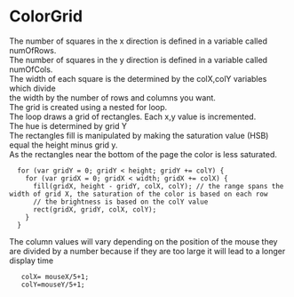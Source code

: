 # ColorGrid <br/>
The number of squares in the x direction is defined in a variable called numOfRows. <br/>
The number of squares in the y direction is defined in a variable called numOfCols.<br/>
The width of each square is the determined by the colX,colY variables which divide <br/>
the width by the number  of rows and columns you want. <br/>
The grid is created using a nested for loop.<br/>
The loop draws a grid of rectangles. Each x,y value is incremented.<br/>
The hue is determined by grid Y <br/>
The rectangles fill is manipulated by making the saturation value (HSB) equal the height minus grid y.<br/>
As the rectangles near the bottom of the page the color is less saturated.<br/>

```
  for (var gridY = 0; gridY < height; gridY += colY) {
    for (var gridX = 0; gridX < width; gridX += colX) {
      fill(gridX, height - gridY, colX, colY); // the range spans the width of grid X, the saturation of the color is based on each row
      // the brightness is based on the colY value
      rect(gridX, gridY, colX, colY);
    }
  }
```
The column values will vary depending on the position of the mouse
they are divided by a number because if they are too large it will lead to a longer display time
```
   colX= mouseX/5+1;
   colY=mouseY/5+1;
```
